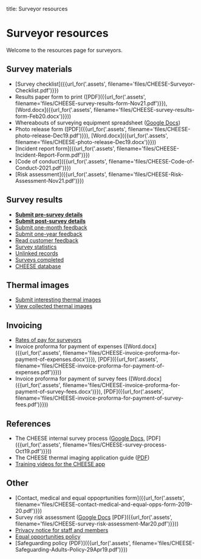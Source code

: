 title: Surveyor resources

# Surveyor resources

Welcome to the resources page for surveyors.

## Survey materials

- [Survey checklist]({{url_for('.assets', filename='files/CHEESE-Surveyor-Checklist.pdf')}})
- Results paper form to print
  ([PDF]({{url_for('.assets', filename='files/CHEESE-survey-results-form-Nov21.pdf')}}),
   [Word.docx]({{url_for('.assets', filename='files/CHEESE-survey-results-form-Feb20.docx')}}))
- Whereabouts of surveying equipment spreadsheet
  ([Google Docs](https://docs.google.com/spreadsheets/d/1YZ8ttMmJUeJ_Iwv0NzLnqQlHjP_t4F1Ds9FknTH2TEY/edit?usp=sharing))
- Photo release form
  ([PDF]({{url_for('.assets', filename='files/CHEESE-photo-release-Dec19.pdf')}}),
   [Word.docx]({{url_for('.assets', filename='files/CHEESE-photo-release-Dec19.docx')}}))
- [Incident report form]({{url_for('.assets', filename='files/CHEESE-Incident-Report-Form.pdf')}})
- [Code of conduct]({{url_for('.assets', filename='files/CHEESE-Code-of-Conduct-2021.pdf')}})
- [Risk assessment]({{url_for('.assets', filename='files/CHEESE-Risk-Assessment-Nov21.pdf')}})

## Survey results

- **[Submit pre-survey details](/submit-pre-survey-details-et)**
- **[Submit post-survey details](/submit-post-survey-details)**
- [Submit one-month feedback](/one-month-feedback)
- [Submit one-year feedback](/one-year-feedback)
- [Read customer feedback](/customer-feedback)
- [Survey statistics](/survey-statistics)
- [Unlinked records](/unlinked-records)
- [Surveys completed](/surveys-completed)
- [CHEESE database](/admin)

## Thermal images

- [Submit interesting thermal images](/upload-thermal-image)
- [View collected thermal images](/collected-thermal-images)

## Invoicing

- [Rates of pay for surveyors](/surveyor-rates)
- Invoice proforma for payment of expenses
  ([Word.docx]({{url_for('.assets', filename='files/CHEESE-invoice-proforma-for-payment-of-expenses.docx')}}),
   [PDF]({{url_for('.assets', filename='files/CHEESE-invoice-proforma-for-payment-of-expenses.pdf')}}))
- Invoice proforma for payment of survey fees
  ([Word.docx]({{url_for('.assets', filename='files/CHEESE-invoice-proforma-for-payment-of-survey-fees.docx')}}),
   [PDF]({{url_for('.assets', filename='files/CHEESE-invoice-proforma-for-payment-of-survey-fees.pdf')}}))

## References

- The CHEESE internal survey process
  ([Google Docs](https://docs.google.com/document/d/1Sjv-Pw7hjiK7UIOEXjgTIBX61NdtVOpW0WfN4TtEwRE/edit#heading=h.u10mdns3jps9),
   [PDF]({{url_for('.assets', filename='files/CHEESE-survey-process-Oct19.pdf')}}))
- The CHEESE thermal imaging application guide ([PDF](http://www.heatview.co.uk/training/cheese_howto.pdf))
- [Training videos for the CHEESE app](http://www.heatview.co.uk/training/)

## Other

- [Contact, medical and equal oppoprtunities form]({{url_for('.assets', filename='files/CHEESE-contact-medical-and-equal-opps-form-2019-20.pdf')}})
- Survey risk assessment
  ([Google Docs](https://docs.google.com/document/d/1yvhWxv-6ci24NazZanmHqyQbApcQ-7KRPDkQxGW9ccY/edit?usp=sharing)
   [PDF]({{url_for('.assets', filename='files/CHEESE-survey-risk-assessment-Mar20.pdf')}}))
- [Privacy notice for staff and members](/privacy-notice-staff-and-members)
- [Equal opportunities policy](/equal-opportunities)
- [Safeguarding policy (PDF)]({{url_for('.assets', filename='files/CHEESE-Safeguarding-Adults-Policy-29Apr19.pdf')}})
